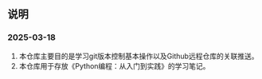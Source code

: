 ## 说明

### 2025-03-18
  1. 本仓库主要目的是学习git版本控制基本操作以及Github远程仓库的关联推送。
  2. 本仓库用于存放《Python编程：从入门到实践》的学习笔记。
